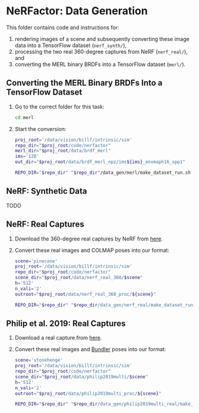 # NeRFactor: Data Generation

This folder contains code and instructions for:
1. rendering images of a scene and subsequently converting these image data into
   a TensorFlow dataset (`nerf_synth/`),
1. processing the two real 360-degree captures from NeRF (`nerf_real/`), and
1. converting the MERL binary BRDFs into a TensorFlow dataset (`merl/`).


## Converting the MERL Binary BRDFs Into a TensorFlow Dataset

1. Go to the correct folder for this task:
    ```bash
    cd merl
    ```

1. Start the conversion:
    ```bash
    proj_root='/data/vision/billf/intrinsic/sim'
    repo_dir="$proj_root/code/nerfactor"
    merl_dir="$proj_root/data/brdf_merl"
    ims='128'
    out_dir="$proj_root/data/brdf_merl_npz/ims${ims}_envmaph16_spp1"

    REPO_DIR="$repo_dir" "$repo_dir"/data_gen/merl/make_dataset_run.sh "$merl_dir" "$ims" "$out_dir"
    ```


## NeRF: Synthetic Data

TODO


## NeRF: Real Captures

1. Download the 360-degree real captures by NeRF from
   [here](https://drive.google.com/file/d/1jzggQ7IPaJJTKx9yLASWHrX8dXHnG5eB/view?usp=sharing).

1. Convert these real images and COLMAP poses into our format:
    ```bash
    scene='pinecone'
    proj_root='/data/vision/billf/intrinsic/sim'
    repo_dir="$proj_root/code/nerfactor"
    scene_dir="$proj_root/data/nerf_real_360/$scene"
    h='512'
    n_vali='2'
    outroot="$proj_root/data/nerf_real_360_proc/${scene}"

    REPO_DIR="$repo_dir" "$repo_dir/data_gen/nerf_real/make_dataset_run.sh" --scene_dir="$scene_dir" --h="$h" --n_vali="$n_vali" --outroot="$outroot"
    ```


## Philip et al. 2019: Real Captures

1. Download a real capture from
   [here](https://repo-sam.inria.fr/fungraph/deep-relighting/index.html).

1. Convert these real images and [Bundler](https://github.com/snavely/bundler_sfm#output-format)
   poses into our format:
    ```bash
    scene='stonehenge'
    proj_root='/data/vision/billf/intrinsic/sim'
    repo_dir="$proj_root/code/nerfactor"
    scene_dir="$proj_root/data/philip2019multi/$scene"
    h='512'
    n_vali='2'
    outroot="$proj_root/data/philip2019multi_proc/${scene}"

    REPO_DIR="$repo_dir" "$repo_dir/data_gen/philip2019multi_real/make_dataset_run.sh" --scene_dir="$scene_dir" --h="$h" --n_vali="$n_vali" --outroot="$outroot"
    ```
